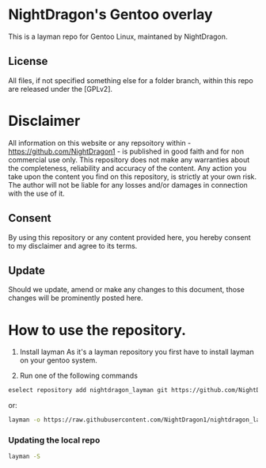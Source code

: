 # NightDragon's Gentoo overlay
This is a layman repo for Gentoo Linux, maintaned by NightDragon.

## License
All files, if not specified something else for a folder branch, within this repo are released under the [GPLv2].

# Disclaimer
All information on this website or any repsoitory within - https://github.com/NightDragon1 - is published in good faith and for non commercial use only. This repository does not make any warranties about the completeness, reliability and accuracy of the content. Any action you take upon the content you find on this repository, is strictly at your own risk. The author will not be liable for any losses and/or damages in connection with the use of it.

## Consent
By using this repository or any content provided here, you hereby consent to my disclaimer and agree to its terms.

## Update
Should we update, amend or make any changes to this document, those changes will be prominently posted here.

# How to use the repository.
1. Install layman 
As it's a layman repository you first have to install layman on your gentoo system.

2. Run one of the following commands 
```bash
eselect repository add nightdragon_layman git https://github.com/NightDragon1/nightdragon_layman.git
```
or:
```bash
layman -o https://raw.githubusercontent.com/NightDragon1/nightdragon_layman/master/layman.xml -f -a nightdragon_layman
```

### Updating the local repo
```bash
layman -S
```
